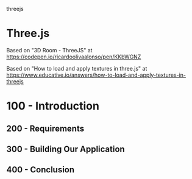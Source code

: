 threejs
# Three.js

Based on "3D Room - ThreeJS" at https://codepen.io/ricardoolivaalonso/pen/KKbWGNZ

Based on "How to load and apply textures in three.js" at https://www.educative.io/answers/how-to-load-and-apply-textures-in-threejs

# 100 - Introduction

## 200 - Requirements

## 300 - Building Our Application

## 400 - Conclusion
